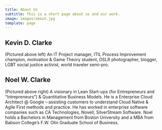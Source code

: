 ```yaml
---
title: About Us
subtitle: This is a short page about us and our work.
image: images/about.jpg
template: page
---
```

Kevin D. Clarke
---
(Pictured above left)
An IT Project manager, ITIL Process Improvement champion, motivation & Game Theory student, DSLR photographer, blogger, LGBT social justice activist, world traveler semi-pro.

Noel W. Clarke
---
(Pictured above right)
A visionary in Lean Start-ups (for Entrepreneurs and “Intrepreneurs”) & Quantitative Business Models. He is a Enterprise Cloud Architect @ Google – assisting customers to understand Cloud Native & Agile First methods and practice. He has worked in enterprise software companies such as CA Technologies, Novell, SilverStream Software. Noel holds a Bachelors in Management from Boston University and a MBA from Babson College’s F.W. Olin Graduate School of Business.